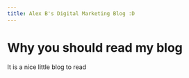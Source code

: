 ```yaml
---
title: Alex B's Digital Marketing Blog :D
---
```

# Why you should read my blog
It is a nice little blog to read
